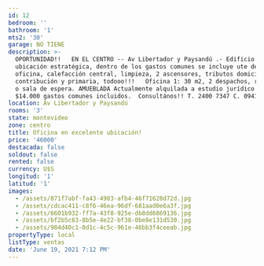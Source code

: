 ```yaml
---
id: 12
bedroom: ''
bathroom: '1'
mts2: '30'
garage: NO TIENE
description: >-
  OPORTUNIDAD!!   EN EL CENTRO -- Av Libertador y Paysandú .- Edificio con
  ubicación estratégica, dentro de los gastos comunes se incluye ute de cada
  oficina, calefacción central, limpieza, 2 ascensores, tributos domiciliarios,
  contribución y primaria, todooo!!!   Oficina 1: 30 m2, 2 despachos, recepción
  o sala de espera. AMUEBLADA Actualmente alquilada a estudio jurídico en
  $14.000 gastos comunes incluidos.  Consultános!! T. 2400 7347 C. 094140123
location: Av Libertador y Paysandú
rooms: '3'
state: montevideo
zone: centro
title: Oficina en excelente ubicación!
price: '46000'
destacada: false
soldout: false
rented: false
currency: U$S
longitud: '1'
latitud: '1'
images:
  - /assets/871f7abf-fa43-4903-afb4-46f71628d72d.jpg
  - /assets/cdcac411-c8f6-46ea-96df-681aad0e6a3f.jpg
  - /assets/6601b932-ff7a-43f8-925e-db8dd6869136.jpg
  - /assets/bf2b5c63-8b5e-4e22-bf38-0be8e131d530.jpg
  - /assets/984d40c1-0d1c-4c5c-961e-46bb3f4ceeab.jpg
propertyType: local
listType: ventas
date: 'June 19, 2021 7:12 PM'
---
```


